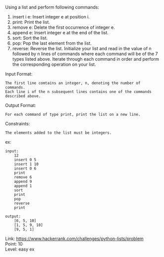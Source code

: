 Using a list and perform following commands:
1. insert i e: Insert integer e at position i.
2. print: Print the list.
3. remove e: Delete the first occurrence of integer e.
4. append e: Insert integer e at the end of the list.
5. sort: Sort the list.
6. pop: Pop the last element from the list.
7. reverse: Reverse the list.
Initialize your list and read in the value of n followed by n lines of commands where each command will be of the 7 types listed above. Iterate through each command in order and perform the corresponding operation on your list.

Input Format:

	The first line comtains an integer, n, denoting the number of commands.
	Each line i of the n subsequent lines contains one of the commands described above.

Output Format:

	For each command of type print, print the list on a new line.

Constraints:

	The elements added to the list must be integers.

ex:

	input:
		12
		insert 0 5
		insert 1 10
		insert 0 6
		print
		remove 6
		append 9
		append 1
		sort
		print
		pop
		reverse
		print

	output:
		[6, 5, 10]
		[1, 5, 9, 10]
		[9, 5, 1]

Link: https://www.hackerrank.com/challenges/python-lists/problem<br />
Point: 10<br />
Level: easy
ex